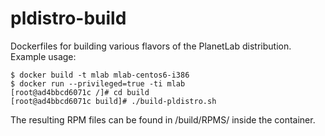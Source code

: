 # pldistro-build

Dockerfiles for building various flavors of the PlanetLab distribution.  Example usage:

```
$ docker build -t mlab mlab-centos6-i386
$ docker run --privileged=true -ti mlab
[root@ad4bbcd6071c /]# cd build
[root@ad4bbcd6071c build]# ./build-pldistro.sh
```

The resulting RPM files can be found in /build/RPMS/ inside the container.
